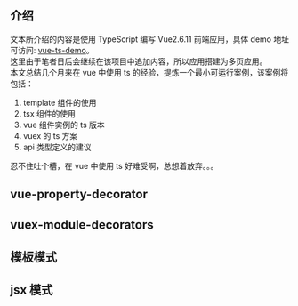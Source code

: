 ## 介绍

文本所介绍的内容是使用 TypeScript 编写 Vue2.6.11 前端应用，具体 demo 地址可访问: [vue-ts-demo](https://github.com/hy08/all-demo/tree/master/vue-demo)。  
这里由于笔者日后会继续在该项目中追加内容，所以应用搭建为多页应用。  
本文总结几个月来在 vue 中使用 ts 的经验，提炼一个最小可运行案例，该案例将包括：

1. template 组件的使用
2. tsx 组件的使用
3. vue 组件实例的 ts 版本
4. vuex 的 ts 方案
5. api 类型定义的建议

忍不住吐个槽，在 vue 中使用 ts 好难受啊，总想着放弃。。。

## vue-property-decorator

## vuex-module-decorators

## 模板模式

## jsx 模式
